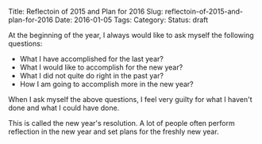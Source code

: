 Title: Reflectoin of 2015 and Plan for 2016
Slug: reflectoin-of-2015-and-plan-for-2016
Date: 2016-01-05
Tags:
Category:
Status: draft

At the beginning of the year, I always would like to ask myself the following questions:

- What I have accomplished for the last year?
- What I would like to accomplish for the new year?
- What I did not quite do right in the past yar?
- How I am going to accomplish more in the new year?

When I ask myself the above questions, I feel very guilty for what I haven't done and what I could have done.

This is called the new year's resolution. A lot of people often perform reflection in the new year and set plans for the freshly new year.
